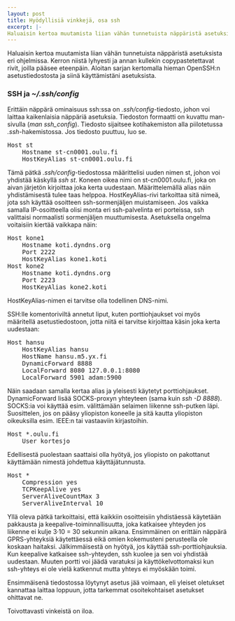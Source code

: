 ```yaml
---
layout: post
title: Hyödyllisiä vinkkejä, osa ssh
excerpt: |-
Haluaisin kertoa muutamista liian vähän tunnetuista näppäristä asetuksista eri ohjelmissa. Kerron niistä lyhyesti ja annan kullekin copypastetettavat rivit, joilla pääsee eteenpäin. Aloitan sarjan kertomalla hieman OpenSSH:n asetustiedostosta ja siinä käyttämistäni asetuksista.
---
```


Haluaisin kertoa muutamista liian vähän tunnetuista näppäristä asetuksista eri ohjelmissa. Kerron niistä lyhyesti ja annan kullekin copypastetettavat rivit, joilla pääsee eteenpäin. Aloitan sarjan kertomalla hieman OpenSSH:n asetustiedostosta ja siinä käyttämistäni asetuksista.

### SSH ja *~/.ssh/config* ###

Erittäin näppärä ominaisuus ssh:ssa on *.ssh/config*-tiedosto, johon voi laittaa kaikenlaisia näppäriä asetuksia. Tiedoston formaatti on kuvattu man-sivulla (*man ssh_config*). Tiedosto sijaitsee kotihakemiston alla piilotetussa *.ssh*-hakemistossa. Jos tiedosto puuttuu, luo se.

<pre>
Host st
    Hostname st-cn0001.oulu.fi
    HostKeyAlias st-cn0001.oulu.fi
</pre>

Tämä pätkä *.ssh/config*-tiedostossa määrittelisi uuden nimen st, johon voi yhdistää käskyllä *ssh st*. Koneen oikea nimi on st-cn0001.oulu.fi, joka on aivan järjetön kirjoittaa joka kerta uudestaan. Määrittelemällä alias näin yhdistämisestä tulee taas helppoa. HostKeyAlias-rivi tarkoittaa sitä nimeä, jota ssh käyttää osoitteen ssh-sormenjäljen muistamiseen. Jos vaikka samalla IP-osoitteella olisi monta eri ssh-palvelinta eri porteissa, ssh valittaisi normaalisti sormenjäljen muuttumisesta. Asetuksella ongelma voitaisiin kiertää vaikkapa näin:

<pre>
Host kone1
    Hostname koti.dyndns.org
    Port 2222
    HostKeyAlias kone1.koti
Host kone2
    Hostname koti.dyndns.org
    Port 2223
    HostKeyAlias kone2.koti
</pre>

HostKeyAlias-nimen ei tarvitse olla todellinen DNS-nimi.

SSH:lle komentoriviltä annetut liput, kuten porttiohjaukset voi myös määritellä asetustiedostoon, jotta niitä ei tarvitse kirjoittaa käsin joka kerta uudestaan:

<pre>
Host hansu
    HostKeyAlias hansu
    HostName hansu.m5.yx.fi
    DynamicForward 8888
    LocalForward 8080 127.0.0.1:8080
    LocalForward 5901 adam:5900
</pre>

Näin saadaan samalla kertaa alias ja yleisesti käytetyt porttiohjaukset. DynamicForward lisää SOCKS-proxyn yhteyteen (sama kuin *ssh -D 8888*). SOCKS:ia voi käyttää esim. välittämään selaimen liikenne ssh-putken läpi. Suosittelen, jos on pääsy yliopiston koneelle ja sitä kautta yliopiston oikeuksilla esim. IEEE:n tai vastaaviin kirjastoihin.

<pre>
Host *.oulu.fi
    User kortesjo
</pre>
Edellisestä puolestaan saattaisi olla hyötyä, jos yliopisto on pakottanut käyttämään nimestä johdettua käyttäjätunnusta.

<pre>
Host *
    Compression yes
    TCPKeepAlive yes
    ServerAliveCountMax 3
    ServerAliveInterval 10
</pre>        

Yllä oleva pätkä tarkoittaisi, että kaikkiin osoitteisiin yhdistäessä käytetään pakkausta ja keepalive-toiminnallisuutta, joka katkaisee yhteyden jos liikenne ei kulje 3·10&nbsp;=&nbsp;30 sekunnin aikana. Ensimmäinen on erittäin näppärä GPRS-yhteyksiä käytettäessä eikä omien kokemusteni perusteella ole koskaan haitaksi. Jälkimmäisestä on hyötyä, jos käyttää ssh-porttiohjauksia. Kun keepalive katkaisee ssh-yhteyden, ssh kuolee ja sen voi yhdistää uudestaan. Muuten portti voi jäädä varatuksi ja käyttökelvottomaksi kun ssh-yhteys ei ole vielä katkennut mutta yhteys ei myöskään toimi. 

Ensimmäisenä tiedostossa löytynyt asetus jää voimaan, eli yleiset oletukset kannattaa laittaa loppuun, jotta tarkemmat osoitekohtaiset asetukset ohittavat ne.

Toivottavasti vinkeistä on iloa.
